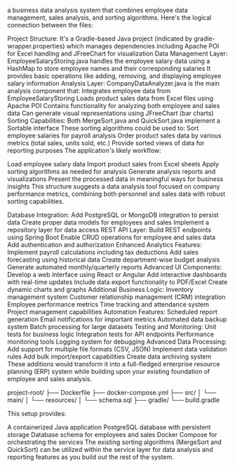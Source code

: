 a business data analysis system that combines employee data management, sales analysis, and sorting algorithms. Here's the logical connection between the files:

Project Structure:
It's a Gradle-based Java project (indicated by gradle-wrapper.properties) which manages dependencies including Apache POI for Excel handling and JFreeChart for visualization
Data Management Layer:
EmployeeSalaryStoring.java handles the employee salary data using a HashMap to store employee names and their corresponding salaries
It provides basic operations like adding, removing, and displaying employee salary information
Analysis Layer:
CompanyDataAnalyzer.java is the main analysis component that:
Integrates employee data from EmployeeSalaryStoring
Loads product sales data from Excel files using Apache POI
Contains functionality for analyzing both employee and sales data
Can generate visual representations using JFreeChart (bar charts)
Sorting Capabilities:
Both MergeSort.java and QuickSort.java implement a Sortable interface
These sorting algorithms could be used to:
Sort employee salaries for payroll analysis
Order product sales data by various metrics (total sales, units sold, etc.)
Provide sorted views of data for reporting purposes
The application's likely workflow:

Load employee salary data
Import product sales from Excel sheets
Apply sorting algorithms as needed for analysis
Generate analysis reports and visualizations
Present the processed data in meaningful ways for business insights
This structure suggests a data analysis tool focused on company performance metrics, combining both personnel and sales data with robust sorting capabilities.

Database Integration:
Add PostgreSQL or MongoDB integration to persist data
Create proper data models for employees and sales
Implement a repository layer for data access
REST API Layer:
Build REST endpoints using Spring Boot
Enable CRUD operations for employee and sales data
Add authentication and authorization
Enhanced Analytics Features:
Implement payroll calculations including tax deductions
Add sales forecasting using historical data
Create department-wise budget analysis
Generate automated monthly/quarterly reports
Advanced UI Components:
Develop a web interface using React or Angular
Add interactive dashboards with real-time updates
Include data export functionality to PDF/Excel
Create dynamic charts and graphs
Additional Business Logic:
Inventory management system
Customer relationship management (CRM) integration
Employee performance metrics
Time tracking and attendance system
Project management capabilities
Automation Features:
Scheduled report generation
Email notifications for important metrics
Automated data backup system
Batch processing for large datasets
Testing and Monitoring:
Unit tests for business logic
Integration tests for API endpoints
Performance monitoring tools
Logging system for debugging
Advanced Data Processing:
Add support for multiple file formats (CSV, JSON)
Implement data validation rules
Add bulk import/export capabilities
Create data archiving system
These additions would transform it into a full-fledged enterprise resource planning (ERP) system while building upon your existing foundation of employee and sales analysis.

project-root/
├── Dockerfile
├── docker-compose.yml
├── src/
│   └── main/
│       └── resources/
│           └── schema.sql
├── gradle/
└── build.gradle

This setup provides:

A containerized Java application
PostgreSQL database with persistent storage
Database schema for employees and sales
Docker Compose for orchestrating the services
The existing sorting algorithms (MergeSort and QuickSort) can be utilized within the service layer for data analysis and reporting features as you build out the rest of the system.
